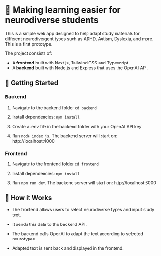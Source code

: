 # 🧠 Making learning easier for neurodiverse students

This is a simple web app designed to help adapt study materials for different neurodivergent types such as ADHD, Autism, Dyslexia, and more. This is a first prototype. 

The project consists of:
- A **frontend** built with Next.js, Tailwind CSS and Typescript.
- A **backend** built with Node.js and Express that uses the OpenAI API.


## 🚀 Getting Started

### Backend 

1. Navigate to the backend folder `cd backend`

2. Install dependencies: `npm install`

3. Create a .env file in the backend folder with your OpenAI API key

4. Run `node index.js`. The backend server will start on: http://localhost:4000


### Frontend 

1. Navigate to the frontend folder `cd frontend`

2. Install dependencies: `npm install`

3. Run `npm run dev`. The backend server will start on: http://localhost:3000


## 🔄 How it Works

* The frontend allows users to select neurodiverse types and input study text.

* It sends this data to the backend API.

* The backend calls OpenAI to adapt the text according to selected neurotypes.

* Adapted text is sent back and displayed in the frontend.
